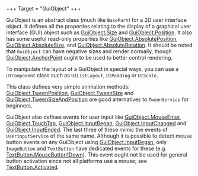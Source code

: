 +++
Target = "GuiObject"
+++

GuiObject is an abstract class (much like `BasePart`) for a 2D user interface object. It defines all the properties relating to the display of a graphical user interface (GUI) object such as [GuiObject.Size](https://developer.roblox.com/api-reference/property/GuiObject/Size) and [GuiObject.Position](https://developer.roblox.com/api-reference/property/GuiObject/Position). It also has some useful read-only properties like [GuiObject.AbsolutePosition](https://developer.roblox.com/search#stq=AbsolutePosition), [GuiObject.AbsoluteSize](https://developer.roblox.com/search#stq=AbsoluteSize), and [GuiObject.AbsoluteRotation](https://developer.roblox.com/search#stq=AbsoluteRotation). It should be noted that `GuiObject` can have negative sizes and render normally, though [GuiObject.AnchorPoint](https://developer.roblox.com/api-reference/property/GuiObject/AnchorPoint) ought to be used to better control rendering.To manipulate the layout of a GuiObject in special ways, you can use a `UIComponent` class such as `UIListLayout`, `UIPadding` or `UIScale`.This class defines very simple animation methods: [GuiObject.TweenPosition](https://developer.roblox.com/api-reference/function/GuiObject/TweenPosition), [GuiObject.TweenSize](https://developer.roblox.com/api-reference/function/GuiObject/TweenSize) and [GuiObject.TweenSizeAndPosition](https://developer.roblox.com/api-reference/function/GuiObject/TweenSizeAndPosition) are good alternatives to `TweenService` for beginners.GuiObject also defines events for user input like [GuiObject.MouseEnter](https://developer.roblox.com/api-reference/event/GuiObject/MouseEnter), [GuiObject.TouchTap](https://developer.roblox.com/api-reference/event/GuiObject/TouchTap), [GuiObject.InputBegan](https://developer.roblox.com/api-reference/event/GuiObject/InputBegan), [GuiObject.InputChanged](https://developer.roblox.com/api-reference/event/GuiObject/InputChanged) and [GuiObject.InputEnded](https://developer.roblox.com/api-reference/event/GuiObject/InputEnded). The last three of these mimic the events of `UserinputService` of the same name. Although it is possible to detect mouse button events on any GuiObject using [GuiObject.InputBegan](https://developer.roblox.com/api-reference/event/GuiObject/InputBegan), only `ImageButton` and `TextButton` have dedicated events for these (e.g. [TextButton.MouseButton1Down](https://developer.roblox.com/search#stq=MouseButton1Down)). This event ought not be used for general button activation since not all platforms use a mouse; see [TextButton.Activated](https://developer.roblox.com/search#stq=Activated).